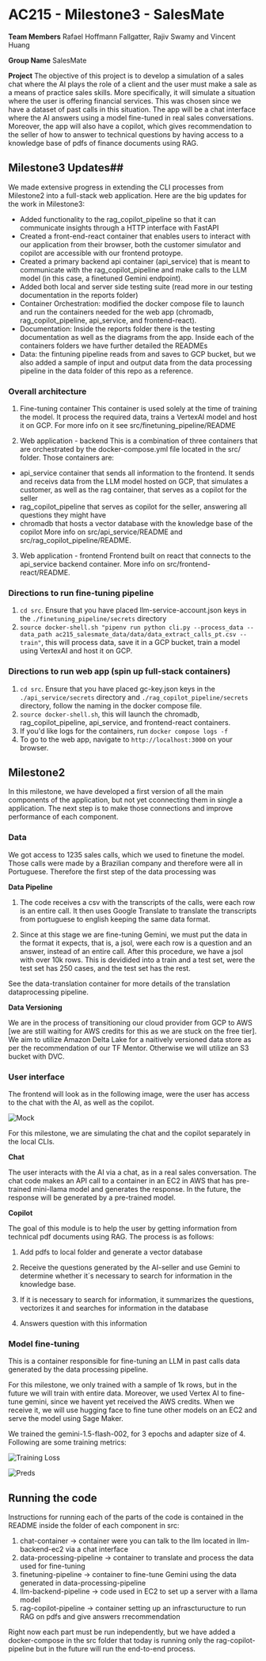 ﻿# AC215 - Milestone3 - SalesMate

**Team Members**
Rafael Hoffmann Fallgatter, Rajiv Swamy and Vincent Huang

**Group Name**
SalesMate

**Project**
The objective of this project is to develop a simulation of a sales chat where the AI plays the role of a client and the user must make a sale as a means of practice sales skills. More specifically, it will simulate a situation where the user is offering financial services. This was chosen since we have a dataset of past calls in this situation.
The app will be a chat interface where the AI answers using a model fine-tuned in real sales conversations. Moreover, the app will also have a copilot, which gives recommendation to the seller of how to answer to technical questions by having access to a knowledge base of pdfs of finance documents using RAG.

## Milestone3 Updates##
We made extensive progress in extending the CLI processes from Milestone2 into a full-stack web application. Here are the big updates for the work in Milestone3:
- Added functionality to the rag_copilot_pipeline so that it can communicate insights through a HTTP interface with FastAPI
- Created a front-end-react container that enables users to interact with our application from their browser, both the customer simulator and copilot are accessible with our frontend protoype.
- Created a primary backend api container (api_service) that is meant to communicate with the rag_copilot_pipeline and make calls to the LLM model (in this case, a finetuned Gemini endpoint).
- Added both local and server side testing suite (read more in our testing documentation in the reports folder)
- Container Orchestration: modified the docker compose file to launch and run the containers needed for the web app (chromadb, rag_copilot_pipeline, api_service, and frontend-react).
- Documentation: Inside the reports folder there is the testing documentation as well as the diagrams from the app. Inside each of the containers folders we have further detailed the READMEs
- Data: the fintuning pipeline reads from and saves to GCP bucket, but we also added a sample of input and output data from the data processing pipeline in the data folder of this repo as a reference.

### Overall architecture

1. Fine-tuning container
This container is used solely at the time of training the model. It process the required data, trains a VertexAI model and host it on GCP. For more info on it see src/finetuning_pipeline/README

2. Web application - backend
This is a combination of three containers that are orchestrated by the docker-compose.yml file located in the src/ folder. Those containers are:
- api_service container that sends all information to the frontend. It sends and receivs data from the LLM model hosted on GCP, that simulates a customer, as well as the rag container, that serves as a copilot for the seller
- rag_copilot_pipeline that serves as copilot for the seller, answering all questions they might have
- chromadb that hosts a vector database with the knowledge base of the copilot
More info on src/api_service/README and src/rag_copilot_pipeline/README.

3. Web application - frontend
Frontend built on react that connects to the api_service backend container. More info on src/frontend-react/README.

### Directions to run fine-tuning pipeline ##
1. ``cd src``. Ensure that you have placed llm-service-account.json keys in the ``./finetuning_pipeline/secrets`` directory
2. ``source docker-shell.sh "pipenv run python cli.py --process_data --data_path ac215_salesmate_data/data/data_extract_calls_pt.csv --train"``, this will process data, save it in a GCP bucket, train a model using VertexAI and host it on GCP.

### Directions to run web app (spin up full-stack containers) ##
1. ``cd src``. Ensure that you have placed gc-key.json keys in the ``./api_service/secrets`` directory and ``./rag_copilot_pipeline/secrets`` directory, follow the naming in the docker compose file.
2. ``source docker-shell.sh``, this will launch the chromadb, rag_copilot_pipeline, api_service, and frontend-react containers.
3. If you'd like logs for the containers, run ``docker compose logs -f``
4. To go to the web app, navigate to ``http://localhost:3000`` on your browser.


## Milestone2 ##

In this milestone, we have developed a first version of all the main components of the application, but not yet cconnecting them in single a application. The next step is to make those connections and improve performance of each component.

### Data ###
We got access to 1235 sales calls, which we used to finetune the model. Those calls were made by a Brazilian company and therefore were all in Portuguese. Therefore the first step of the data processing was

**Data Pipeline**
1. The code receives a csv with the transcripts of the calls, were each row is an entire call. It then uses Google Translate to translate the transcripts from portuguese to english keeping the same data format.

2. Since at this stage we are fine-tuning Gemini, we must put the data in the format it expects, that is, a jsol, were each row is a question and an answer, instead of an entire call. After this procedure, we have a jsol with over 10k rows. This is devidided into a train and a test set, were the test set has 250 cases, and the test set has the rest.

See the data-translation container for more details of the translation dataprocessing pipeline.

**Data Versioning**

We are in the process of transitioning our cloud provider from GCP to AWS [we are still waiting for AWS credits for this as we are stuck on the free tier]. We aim to utilize Amazon Delta Lake for a naitively versioned data store as per the recommendation of our TF Mentor. Otherwise we will utilize an S3 bucket with DVC.

### User interface ###

The frontend will look as in the following image, were the user has access to the chat with the AI, as well as the copilot.

![Mock](images/mock.jpg)

For this milestone, we are simulating the chat and the copilot separately in the local CLIs.

**Chat**

The user interacts with the AI via a chat, as in a real sales conversation. The chat code makes an API call to a container in an EC2 in AWS that has pre-trained mini-llama model and generates the response. In the future, the response will be generated by a pre-trained model.

**Copilot**

The goal of this module is to help the user by getting information from technical pdf documents using RAG. The process is as follows:

1. Add pdfs to local folder and generate a vector database

2. Receive the questions generated by the AI-seller and use Gemini to determine whether it´s necessary to search for information in the knowledge base.

3. If it is necessary to search for information, it summarizes the questions, vectorizes it and searches for information in the database

4. Answers question with this information

### Model fine-tuning ###

This is a container responsible for fine-tuning an LLM in past calls data generated by the data processing pipeline.

For this milestone, we only trained with a sample of 1k rows, but in the future we will train with entire data. Moreover, we used Vertex AI to fine-tune gemini, since we havent yet received the AWS credits. When we receive it, we will use hugging face to fine tune other models on an EC2 and serve the model using Sage Maker.

We trained the gemini-1.5-flash-002, for 3 epochs and adapter size of 4. Following are some training metrics:

![Training Loss](images/loss.png)

![Preds](images/correct_preds.png)

## Running the code

Instructions for running each of the parts of the code is contained in the README inside the folder of each component in src:
1. chat-container -> container were you can talk to the llm located in llm-backend-ec2 via a chat interface
2. data-processing-pipeline -> container to translate and process the data used for fine-tuning
3. finetuning-pipeline -> container to fine-tune Gemini using the data generated in data-processing-pipeline
4. llm-backend-pipeline -> code used in EC2 to set up a server with a llama model
5. rag-copilot-pipeline -> container setting up an infrascturucture to run RAG on pdfs and give answers rrecommendation

Right now each part must be run independently, but we have added a docker-compose in the src folder that today is running only the rag-copilot-pipeline but in the future will run the end-to-end process.
